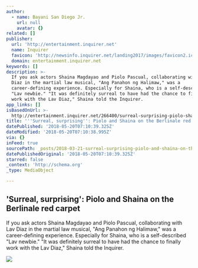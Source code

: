```yaml
---
author:
  - name: Bayani San Diego Jr.
    url: null
    avatar: {}
related: []
publisher:
  url: 'http://entertainment.inquirer.net'
  name: Inquirer
  favicon: 'http://newsinfo.inquirer.net/landing2017/images/favicon2.ico'
  domain: entertainment.inquirer.net
keywords: []
description: >-
  If you ask actors Shaina Magdayao and Piolo Pascual, collaborating with Lav
  Diaz in the martial law musical, "Ang Panahon ng Halimaw," was a
  career-defining experience. Especially for Shaina, who is a self-described
  "Lav newbie." "It was definitely surreal to have had the chance to finally
  work with the Lav Diaz," Shaina told the Inquirer.
app_links: []
isBasedOnUrl: >-
  http://entertainment.inquirer.net/266400/surreal-surprising-piolo-shaina-berlinale-red-carpet/amp
title: '''Surreal, surprising'': Piolo and Shaina on the Berlinale red carpet'
datePublished: '2018-05-20T07:10:39.325Z'
dateModified: '2018-05-20T07:10:38.995Z'
via: {}
inFeed: true
sourcePath: _posts/2018-03-21-surreal-surprising-piolo-and-shaina-on-the-berlinale-red.md
datePublishedOriginal: '2018-05-20T07:10:39.325Z'
starred: false
_context: 'http://schema.org'
_type: MediaObject

---
```

<article style=""><h1>'Surreal, surprising': Piolo and Shaina on the Berlinale red carpet</h1><p>If you ask actors Shaina Magdayao and Piolo Pascual, collaborating with Lav Diaz in the martial law musical, "Ang Panahon ng Halimaw," was a career-defining experience. Especially for Shaina, who is a self-described "Lav newbie." "It was definitely surreal to have had the chance to finally work with the Lav Diaz," Shaina told the Inquirer.</p><img src="http://entertainment.inquirer.net/wp-content/blogs.dir/6/files/2018/03/0318piolo-1-600x800.jpg" /></article>